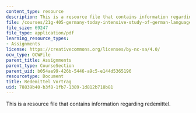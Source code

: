 ```yaml
---
content_type: resource
description: This is a resource file that contains information regarding redemittel.
file: /courses/21g-405-germany-today-intensive-study-of-german-language-and-culture-january-iap-2011/78839b40b3f81fb713891d812b718b81_MIT21G_405IAP11_redemittel.pdf
file_size: 69247
file_type: application/pdf
learning_resource_types:
- Assignments
license: https://creativecommons.org/licenses/by-nc-sa/4.0/
ocw_type: OCWFile
parent_title: Assignments
parent_type: CourseSection
parent_uid: b054ae99-426b-5446-a9c5-e144d5365196
resourcetype: Document
title: Redemittel Vortrag
uid: 78839b40-b3f8-1fb7-1389-1d812b718b81
---
```

This is a resource file that contains information regarding redemittel.